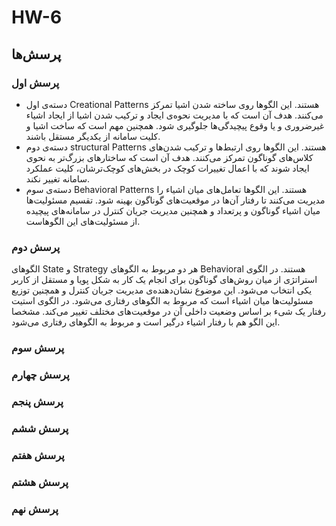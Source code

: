 # HW-6

<h2>پرسش‌ها</h2>

<h3>پرسش اول</h3>

- دسته‌ی اول Creational Patterns هستند. این الگوها روی ساخته شدن اشیا تمرکز می‌کنند. هدف آن است که با مدیریت نحوه‌ی ایجاد و ترکیب شدن اشیا از ایجاد اشیاء غیرضروری و یا وقوع پیچیدگی‌ها جلوگیری شود. همچنین مهم است که ساخت اشیا و کلیت سامانه از یکدیگر مستقل باشند.
- دسته‌ی دوم structural Patterns هستند. این الگوها روی ارتبط‌ها و ترکیب شدن‌های کلاس‌های گوناگون تمرکز می‌کنند. هدف آن است که ساختارهای بزرگ‌تر به نحوی ایجاد شوند که با اعمال تغییرات کوچک در بخش‌های کوچک‌ترشان، کلیت عملکرد سامانه تغییر نکند.
- دسته‌ی سوم Behavioral Patterns هستند. این الگوها تعامل‌های میان اشیاء را مدیریت می‌کنند تا رفتار آن‌ها در موقعیت‌های گوناگون بهینه شود. تقسیم مسئولیت‌ها میان اشیاء گوناگون و پرتعداد و همچنین مدیریت جریان کنترل در سامانه‌های پیچیده از مسئولیت‌های این الگوهاست.

<h3>پرسش دوم</h3>

<p>الگوهای State و Strategy هر دو مربوط به الگوهای Behavioral هستند. در الگوی استراتژی از میان روش‌های گوناگون برای انجام یک کار به شکل پویا و مستقل از کاربر یکی انتخاب می‌شود. این موضوع نشان‌دهنده‌ی مدیریت جریان کنترل و همچنین توزیع مسئولیت‌ها میان اشیاء است که مربوط به الگوهای رفتاری می‌شود. در الگوی استیت رفتار یک شیء بر اساس وضعیت داخلی آن در موقعیت‌های مختلف تغییر می‌کند. مشخصا این الگو هم با رفتار اشیاء درگیر است و مربوط به الگوهای رفتاری می‌شود.</p>

<h3>پرسش سوم</h3>

<h3>پرسش چهارم</h3>

<h3>پرسش پنجم</h3>

<h3>پرسش ششم</h3>

<h3>پرسش هفتم</h3>

<h3>پرسش هشتم</h3>

<h3>پرسش نهم</h3>
